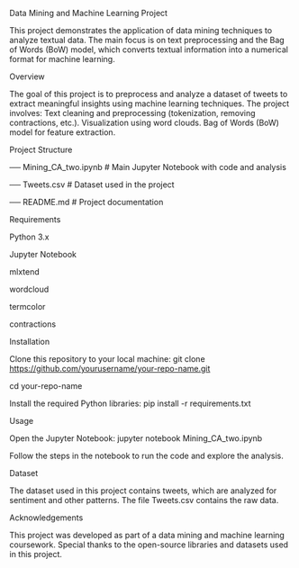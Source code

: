 Data Mining and Machine Learning Project


This project demonstrates the application of data mining techniques to analyze textual data. The main focus is on text preprocessing and the Bag of Words (BoW) model, which converts textual information into a numerical format for machine learning.



Overview 

The goal of this project is to preprocess and analyze a dataset of tweets to extract meaningful insights using machine learning techniques. The project involves:
Text cleaning and preprocessing (tokenization, removing contractions, etc.).
Visualization using word clouds.
Bag of Words (BoW) model for feature extraction.



Project Structure 

── Mining_CA_two.ipynb   # Main Jupyter Notebook with code and analysis

── Tweets.csv            # Dataset used in the project

── README.md             # Project documentation



Requirements 

Python 3.x

Jupyter Notebook

mlxtend

wordcloud

termcolor

contractions



Installation 

Clone this repository to your local machine:
git clone https://github.com/yourusername/your-repo-name.git

cd your-repo-name

Install the required Python libraries:
pip install -r requirements.txt



Usage 

Open the Jupyter Notebook:
jupyter notebook Mining_CA_two.ipynb

Follow the steps in the notebook to run the code and explore the analysis.



Dataset 

The dataset used in this project contains tweets, which are analyzed for sentiment and other patterns. The file Tweets.csv contains the raw data.



Acknowledgements 

This project was developed as part of a data mining and machine learning coursework. Special thanks to the open-source libraries and datasets used in this project.

